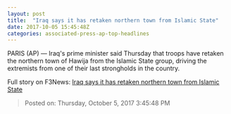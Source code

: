 ```yaml
---
layout: post
title:  "Iraq says it has retaken northern town from Islamic State"
date: 2017-10-05 15:45:48Z
categories: associated-press-ap-top-headlines
---
```


PARIS (AP) — Iraq's prime minister said Thursday that troops have retaken the northern town of Hawija from the Islamic State group, driving the extremists from one of their last strongholds in the country.


Full story on F3News: [Iraq says it has retaken northern town from Islamic State](http://www.f3nws.com/n/2ajzrC)

> Posted on: Thursday, October 5, 2017 3:45:48 PM
